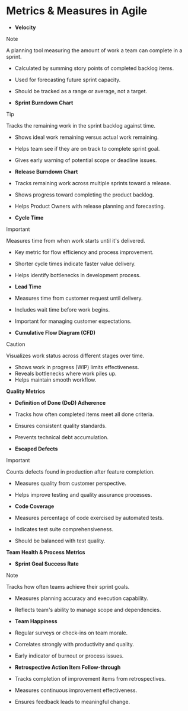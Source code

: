 # Metrics & Measures in Agile

*   **Velocity**
> [!NOTE]
> A planning tool measuring the amount of work a team can complete in a sprint.
*   Calculated by summing story points of completed backlog items.
*   Used for forecasting future sprint capacity.
*   Should be tracked as a range or average, not a target.

*   **Sprint Burndown Chart**
> [!TIP]
> Tracks the remaining work in the sprint backlog against time.
*   Shows ideal work remaining versus actual work remaining.
*   Helps team see if they are on track to complete sprint goal.
*   Gives early warning of potential scope or deadline issues.

*   **Release Burndown Chart**
*   Tracks remaining work across multiple sprints toward a release.
*   Shows progress toward completing the product backlog.
*   Helps Product Owners with release planning and forecasting.

*   **Cycle Time**
> [!IMPORTANT]
> Measures time from when work starts until it's delivered.
*   Key metric for flow efficiency and process improvement.
*   Shorter cycle times indicate faster value delivery.
*   Helps identify bottlenecks in development process.

*   **Lead Time**
*   Measures time from customer request until delivery.
*   Includes wait time before work begins.
*   Important for managing customer expectations.

*   **Cumulative Flow Diagram (CFD)**
> [!CAUTION]
> Visualizes work status across different stages over time.
*   Shows work in progress (WIP) limits effectiveness.
*   Reveals bottlenecks where work piles up.
*   Helps maintain smooth workflow.

**Quality Metrics**

*   **Definition of Done (DoD) Adherence**
*   Tracks how often completed items meet all done criteria.
*   Ensures consistent quality standards.
*   Prevents technical debt accumulation.

*   **Escaped Defects**
> [!IMPORTANT]
> Counts defects found in production after feature completion.
*   Measures quality from customer perspective.
*   Helps improve testing and quality assurance processes.

*   **Code Coverage**
*   Measures percentage of code exercised by automated tests.
*   Indicates test suite comprehensiveness.
*   Should be balanced with test quality.

**Team Health & Process Metrics**

*   **Sprint Goal Success Rate**
> [!NOTE]
> Tracks how often teams achieve their sprint goals.
*   Measures planning accuracy and execution capability.
*   Reflects team's ability to manage scope and dependencies.

*   **Team Happiness**
*   Regular surveys or check-ins on team morale.
*   Correlates strongly with productivity and quality.
*   Early indicator of burnout or process issues.

*   **Retrospective Action Item Follow-through**
*   Tracks completion of improvement items from retrospectives.
*   Measures continuous improvement effectiveness.
*   Ensures feedback leads to meaningful change.
